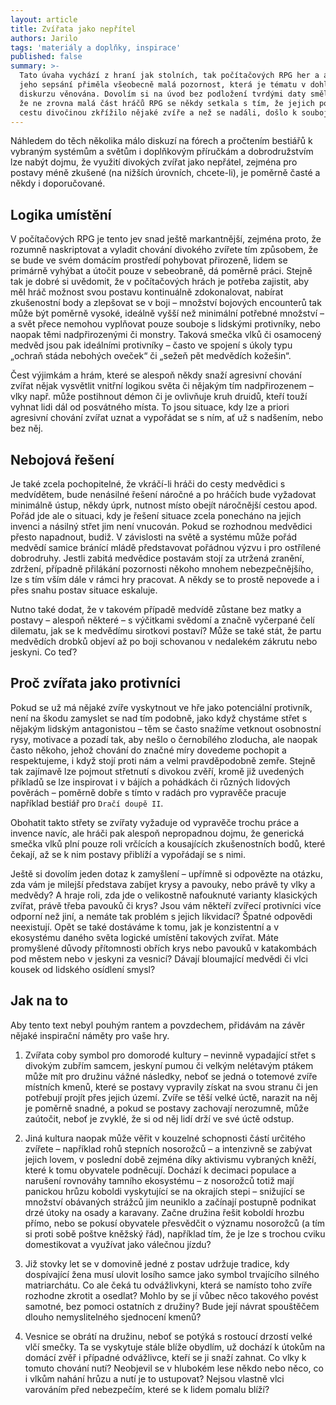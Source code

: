 ```yaml
---
layout: article
title: Zvířata jako nepřítel
authors: Jarilo
tags: 'materiály a doplňky, inspirace'
published: false
summary: >-
  Tato úvaha vychází z hraní jak stolních, tak počítačových RPG her a autora k
  jeho sepsání přiměla všeobecně malá pozornost, která je tématu v dohledatelném
  diskurzu věnována. Dovolím si na úvod bez podložení tvrdými daty směle tvrdit,
  že ne zrovna malá část hráčů RPG se někdy setkala s tím, že jejich postavám
  cestu divočinou zkřížilo nějaké zvíře a než se nadáli, došlo k souboji.
---
```

Náhledem do těch několika málo diskuzí na fórech a pročtením bestiářů k vybraným systémům a světům i doplňkovým příručkám a dobrodružstvím lze nabýt dojmu, že využití divokých zvířat jako nepřátel, zejména pro postavy méně zkušené (na nižších úrovních, chcete-li), je poměrně časté a někdy i doporučované.

## Logika umístění

V počítačových RPG je tento jev snad ještě markantnější, zejména proto, že rozumně naskriptovat a vyladit chování divokého zvířete tím způsobem, že se bude ve svém domácím prostředí pohybovat přirozeně, lidem se primárně vyhýbat a útočit pouze v sebeobraně, dá poměrně práci. Stejně tak je dobré si uvědomit, že v počítačových hrách je potřeba zajistit, aby měl hráč možnost svou postavu kontinuálně zdokonalovat, nabírat zkušenostní body a zlepšovat se v boji – množství bojových encounterů tak může být poměrně vysoké, ideálně vyšší než minimální potřebné množství – a svět přece nemohou vyplňovat pouze souboje s lidskými protivníky, nebo naopak těmi nadpřirozenými či monstry. Taková smečka vlků či osamocený medvěd jsou pak ideálními protivníky – často ve spojení s úkoly typu „ochraň stáda nebohých oveček“ či „sežeň pět medvědích kožešin“.

Čest výjimkám a hrám, které se alespoň někdy snaží agresivní chování zvířat nějak vysvětlit vnitřní logikou světa či nějakým tím nadpřirozenem – vlky např. může postihnout démon či je ovlivňuje kruh druidů, kteří touží vyhnat lidi dál od posvátného místa. To jsou situace, kdy lze a priori agresivní chování zvířat uznat a vypořádat se s ním, ať už s nadšením, nebo bez něj.

## Nebojová řešení

Je také zcela pochopitelné, že vkráčí-li hráči do cesty medvědici s medvídětem, bude nenásilné řešení náročné a po hráčích bude vyžadovat minimálně ústup, někdy úprk, nutnost místo obejít náročnější cestou apod. Pořád jde ale o situaci, kdy je řešení situace zcela ponecháno na jejich invenci a násilný střet jim není vnucován. Pokud se rozhodnou medvědici přesto napadnout, budiž. V závislosti na světě a systému může pořád medvědí samice bránící mládě představovat pořádnou výzvu i pro ostřílené dobrodruhy. Jestli zabitá medvědice postavám stojí za utržená zranění, zdržení, případně přilákání pozornosti někoho mnohem nebezpečnějšího, lze s tím vším dále v rámci hry pracovat. A někdy se to prostě nepovede a i přes snahu postav situace eskaluje. 

Nutno také dodat, že v takovém případě medvídě zůstane bez matky a postavy – alespoň některé – s výčitkami svědomí a značně vyčerpané čelí dilematu, jak se k medvědímu sirotkovi postaví? Může se také stát, že partu medvědích drobků objeví až po boji schovanou v nedalekém zákrutu nebo jeskyni. Co teď? 

## Proč zvířata jako protivníci

Pokud se už má nějaké zvíře vyskytnout ve hře jako potenciální protivník, není na škodu zamyslet se nad tím podobně, jako když chystáme střet s nějakým lidským antagonistou – těm se často snažíme vetknout osobnostní rysy, motivace a pozadí tak, aby nešlo o černobílého zloducha, ale naopak často někoho, jehož chování do značné míry dovedeme pochopit a respektujeme, i když stojí proti nám a velmi pravděpodobně zemře. Stejně tak zajímavě lze pojmout střetnutí s divokou zvěří, kromě již uvedených příkladů se lze inspirovat i v bájích a pohádkách či různých lidových pověrách – poměrně dobře s tímto v radách pro vypravěče pracuje například bestiář pro `Dračí doupě II`.

Obohatit takto střety se zvířaty vyžaduje od vypravěče trochu práce a invence navíc, ale hráči pak alespoň nepropadnou dojmu, že generická smečka vlků plní pouze roli vrčících a kousajících zkušenostních bodů, které čekají, až se k nim postavy přiblíží a vypořádají se s nimi.

Ještě si dovolím jeden dotaz k zamyšlení – upřímně si odpovězte na otázku, zda vám je milejší představa zabíjet krysy a pavouky, nebo právě ty vlky a medvědy? A hraje roli, zda jde o velikostně nafouknuté varianty klasických zvířat, právě třeba pavouků či krys? Jsou vám někteří zvířecí protivníci více odporní než jiní, a nemáte tak problém s jejich likvidací? Špatné odpovědi neexistují. Opět se také dostáváme k tomu, jak je konzistentní a v ekosystému daného světa logické umístění takových zvířat. Máte promyšlené důvody přítomnosti obřích krys nebo pavouků v katakombách pod městem nebo v jeskyni za vesnicí? Dávají bloumající medvědi či vlci kousek od lidského osídlení smysl? 

## Jak na to

Aby tento text nebyl pouhým rantem a povzdechem, přidávám na závěr nějaké inspirační náměty pro vaše hry.

1. Zvířata coby symbol pro domorodé kultury – nevinně vypadající střet s divokým zubřím samcem, jeskyní pumou či velkým nelétavým ptákem může mít pro družinu vážné následky, neboť se jedná o totemové zvíře místních kmenů, které se postavy vypravily získat na svou stranu či jen potřebují projít přes jejich území. Zvíře se těší velké úctě, narazit na něj je poměrně snadné, a pokud se postavy zachovají nerozumně, může zaútočit, neboť je zvyklé, že si od něj lidí drží ve své úctě odstup. 

2. Jiná kultura naopak může věřit v kouzelné schopnosti částí určitého zvířete – například rohů stepních nosorožců – a intenzivně se zabývat jejich lovem, v poslední době zejména díky aktivismu vybraných kněží, které k tomu obyvatele podněcují. Dochází k decimaci populace a narušení rovnováhy tamního ekosystému – z nosorožců totiž mají panickou hrůzu koboldi vyskytující se na okrajích stepi – snižující se množství obávaných strážců jim neuniklo a začínají postupně podnikat drzé útoky na osady a karavany. Začne družina řešit koboldí hrozbu přímo, nebo se pokusí obyvatele přesvědčit o významu nosorožců (a tím si proti sobě poštve kněžský řád), například tím, že je lze s trochou cviku domestikovat a využívat jako válečnou jízdu?

3. Již stovky let se v domovině jedné z postav udržuje tradice, kdy dospívající žena musí ulovit losího samce jako symbol trvajícího silného matriarchátu. Co ale čeká tu odvážlivkyni, která se namísto toho zvíře rozhodne zkrotit a osedlat? Mohlo by se jí vůbec něco takového povést samotné, bez pomoci ostatních z družiny? Bude její návrat spouštěčem dlouho nemyslitelného sjednocení kmenů?

4. Vesnice se obrátí na družinu, neboť se potýká s rostoucí drzostí velké vlčí smečky. Ta se vyskytuje stále blíže obydlím, už dochází k útokům na domácí zvěř i případné odvážlivce, kteří se ji snaží zahnat. Co vlky k tomuto chování nutí? Neobjevil se v hlubokém lese někdo nebo něco, co i vlkům nahání hrůzu a nutí je to ustupovat? Nejsou vlastně vlci varováním před nebezpečím, které se k lidem pomalu blíží?
